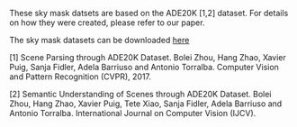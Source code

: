 These sky mask datsets are based on the ADE20K [1,2] dataset. For details on how they were created, please refer to our paper.

The sky mask datasets can be downloaded [here](https://pantheon.corp.google.com/storage/browser/cvprw2020_sky_seg/public_data)


[1] Scene Parsing through ADE20K Dataset. Bolei Zhou, Hang Zhao, Xavier Puig, Sanja Fidler, Adela Barriuso and Antonio Torralba. Computer Vision and Pattern Recognition (CVPR), 2017.

[2] Semantic Understanding of Scenes through ADE20K Dataset. Bolei Zhou, Hang Zhao, Xavier Puig, Tete Xiao, Sanja Fidler, Adela Barriuso and Antonio Torralba. International Journal on Computer Vision (IJCV).
